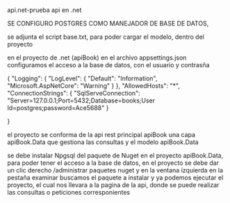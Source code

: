 api.net-prueba
api en .net

SE CONFIGURO POSTGRES COMO MANEJADOR DE BASE DE DATOS,

se adjunta el script base.txt, para poder cargar el modelo, dentro del proyecto 

en el proyecto de .net (apiBook) en el archivo appsettings.json configuramos el acceso a la base de datos, con el usuario y contrasña

{
  "Logging": {
    "LogLevel": {
      "Default": "Information",
      "Microsoft.AspNetCore": "Warning"
    }
  },
  "AllowedHosts": "*",
  "ConnectionStrings": {
    "SqlServeConnection": "Server=127.0.0.1;Port=5432;Database=books;User Id=postgres;password=Ace5688"
  }
  
}

el proyecto se conforma de la api rest principal apiBook
una capa apiBook.Data que gestiona las consultas
y el modelo apiBook.Data

se debe instalar Npgsql del paquete de Nuget en el proyecto apiBook.Data, para poder tener el acceso a la base de datos, en el proyecto 
se debe dar un clic derecho /administrar paquetes nuget
y en la ventana izquierda en la pestaña examinar buscamos el paquete a instalar
y ya podemos ejecutar el proyecto, el cual nos llevara a la pagina de la api, donde se puede realizar las consultas o peticiones corresponientes

